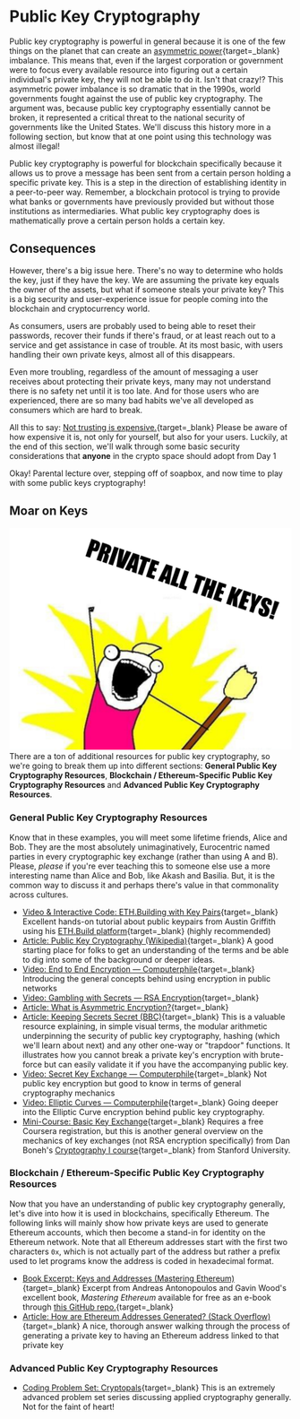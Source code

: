   Public Key Cryptography
=======================

   Public key cryptography is powerful in general because it is one of the few things on the planet that can create an [asymmetric power](https://searchsecurity.techtarget.com/definition/asymmetric-cryptography){target=_blank} imbalance. This means that, even if the largest corporation or government were to focus every available resource into figuring out a certain individual's private key, they will not be able to do it. Isn't that crazy!? This asymmetric power imbalance is so dramatic that in the 1990s, world governments fought against the use of public key cryptography. The argument was, because public key cryptography essentially cannot be broken, it represented a critical threat to the national security of governments like the United States. We'll discuss this history more in a following section, but know that at one point using this technology was almost illegal! 

  Public key cryptography is powerful for blockchain specifically because it allows us to prove a message has been sent from a certain person holding a specific private key. This is a step in the direction of establishing identity in a peer-to-peer way. Remember, a blockchain protocol is trying to provide what banks or governments have previously provided but without those institutions as intermediaries. What public key cryptography does is mathematically prove a certain person holds a certain key. 

 Consequences
------------

  However, there's a big issue here. There's no way to determine who holds the key, just if they have the key. We are assuming the private key equals the owner of the assets, but what if someone steals your private key? This is a big security and user-experience issue for people coming into the blockchain and cryptocurrency world. 

  As consumers, users are probably used to being able to reset their passwords, recover their funds if there's fraud, or at least reach out to a service and get assistance in case of trouble. At its most basic, with users handling their own private keys, almost all of this disappears. 

  Even more troubling, regardless of the amount of messaging a user receives about protecting their private keys, many may not understand there is no safety net until it is too late. And for those users who are experienced, there are so many bad habits we've all developed as consumers which are hard to break. 

  All this to say: [Not trusting is expensive.](https://twitter.com/danfinlay/status/1386474006937706496){target=_blank} Please be aware of how expensive it is, not only for yourself, but also for your users. Luckily, at the end of this section, we'll walk through some basic security considerations that **anyone** in the crypto space should adopt from Day 1 

 Okay! Parental lecture over, stepping off of soapbox, and now time to play with some public keys cryptography!

 Moar on Keys
------------

 ![private all the keys meme, x all the y meme template](../../../img/S01/private-all-the-keys.jpeg) There are a ton of additional resources for public key cryptography, so we're going to break them up into different sections: **General Public Key Cryptography Resources**, **Blockchain / Ethereum-Specific Public Key Cryptography Resources** and **Advanced Public Key Cryptography Resources**.

 ### General Public Key Cryptography Resources

 Know that in these examples, you will meet some lifetime friends, Alice and Bob. They are the most absolutely unimaginatively, Eurocentric named parties in every cryptographic key exchange (rather than using A and B). Please, *please* if you're ever teaching this to someone else use a more interesting name than Alice and Bob, like Akash and Basilia. But, it is the common way to discuss it and perhaps there's value in that commonality across cultures.

 * [Video & Interactive Code: ETH.Building with Key Pairs](https://youtu.be/9LtBDy67Tho){target=_blank} Excellent hands-on tutorial about public keypairs from Austin Griffith using his [ETH.Build platform](https://sandbox.eth.build/wofCrGxhc3Rfbm9kZV9pZMONAQ_EgcSDxIVsaW5rxItkw4zDrsKlxIfEiXPCnsKKwqLEjMOMw73CpHR5cGXCrElucHV0L0LEr3RvbsKjcG9zwpJ1xI4NwqRzaXplwpLDjMOIMsKlZsSCZ3PCgMKlb3LEiXIAwqRtxIhlAMKmxJXErnRzwpHCg8KkbmFtZcKgxKbEqGXDv8KkxJTElsOAwqdvxK_Fm8S6xZ_FocWjxaXEp8Spw7_CpcWra8Wdw4zDmsWzxaLFpMWmxKnCrm51bWJlcixib29sZWFuxbrElcW8w4DCqnByb8SpcnRpZXPCg8KldmFsdWXCqGPElGNrIMWjwqXGnnTGkMKmxLJ0xLTGk2PFr250AMShxIzEjgHGg2XCrURpc3DEgnkvV2F0Y2jEt8S5wpLDjQLCnsOMwrTEv8WBxYPHlBE8xYjFisWMxY7FkMaKBsWUxZbFmMWaxK_FncKExaDGgcW2xafFk8W7w4zDnsW6YcaJbMKgxa7FsMeqwpHHrMW0xoLFt8WXxpTElnPDgMe1x7fCoMaYxprGnMaexqDCgcawacayZcKlx4zHjmjCicSixI0BAseCwq_HhceHx4kvQWRkcsagc8eRxLrDjQUKw4zCqseZxYLHkwFWT8efYcWLxY3Fj8WRB8emxInHqMStx7zGgMW1x4LHscaVw4zDn8iKxpvGisiNc8KEwqtibG_GrMafU8eaMsKrx4hhY2Voxo_FkcKgyJDIksKnyKPIpcinxqPGpcanw5kqMHgzMmE5ZTkxOWNmODJkybY4ZDUwMjRlMcqCMGE1M2IwMzU1ybJlNGZixr7ImselyIHHhMeGyZnHisiVx4_IqceTAsKUxI7DoMiwx5sGSceexYnIt8ehyLrGigjIvcWXxZnJgMWcx73HrcmDyIHJhcSWw4zDo8iHZce4x7p0xbHKs8e_x6_EqQDIg8aWyrvHuMmJyIzGn3PIj8axxpDIlMeNx4_Kk8SOyLzIgcKuQ3LEqMS0L1Jlxrl2xorKnceUCMeUw7jKo8KCwqEww4pDITMzwqExLsi2yLjHosWRCcquyL_FscKSyYJlwqlbxaNzc8i3ZV3HgsKmxIRyxJVnxarJhsOpy73Cq1vFgGfFoXR1yKbMhsiBzIh0zIpuzIzHssOoyr7LgMu9wqdhyKTIpsyCzIfMicyLy4bEusOMw6bDjMOny4rJi8uMwoLCp8yBzINnZcK9dGhlIMaJYXIgx4YgxIRpxqx5IHfIkWggyZ1uZXnCqcyTzJXMl2XDmcKEyaw4NzVkMjBlYsqAZsuvNTlmyKTNnDLNp8uvMjM4NDk5NGEyzbM3NzEyODbNt2Mwzac2YjkwMTPEic27ZDFiZsqKMc2xzok0zoY3YTfNt2TKiMqQNsm4M82oxok4Nc6Nzb1jNzY5OMm_Y86AMmY3ZGE2zafJvc2izbTOpcm5MWE4zozLlAEDx4LCq8uZy5tvL8mVzJTLowHCrsqhy6jLqsusOmZmy7FWy7TKqsejcgTLucqwxbHClMu9wqxbxplpxqR0ZWvNksyZxafMm8ydzJ_JhsOgy73Cqs-fxpp2xIzGis-nxKnPqcyLzI3FrMu9y7_MuMyEz7Vlz7fMns-5a8OMw6HLvceZzJTHgsWpxbvFrcWvyr_Hqs-cyrRlzKXMp8inzKrMnMysxbvIhcykz73MutCXz6rMrcOAz7vNlceNzZfQn9CZxpXMrsOjw4zDqMu9zIhpzJRlZNCK0KHMs8ady4zChcy3yKfMhMy8zL7NgMaRzYPNhc2HzYnNi82NzY_Etc2SyIrPoceNZUvNksOZQsmszbo3zq5jOM2iybjNvmZhzobNocqJzqg5ya9izqdjzbbNsGXOp829N2LOi86uzbtmMTY2zKbOpjLNucm4NTTNusKoxplvz7LFkcK6aMa2cHM6Ly9hdc2HzJ7Mis-QzY0uxrltzZTQsM2WyKbDgMKo0onEtM-GbsODzr0Kx4LKl8igYcqay5LHkMS4yKoDIMeUwp7Ko8qex53PlMi5z5YLz5nHqcqyx77HrsmE0IPMr8uIx7nQjsuA0rfKtcew0KHSvNC2yYzLjsiRy5DKm8iXyJnEjtKzyIHInsqYyKHJpMyoyKjSp8eTAyrDjQM00q3EjkBQ0rDLtsaKDNK0yrHFncu9y4PFl9K6zLLRvcuLxqDJjsmQyZJryZTJlsmYxILJm8mdbMmfyaHGkMmj0JXMgsmnxqbNmMmrya3Jr8mxybPJtcm3ybnJu8m9yb_KgcqDMcqFyofKicqLyo3JscqQYsKI04wB06TKlsifypkvVNOIZcqdUFrTnQHDtMuFyqjLtcqrcseBxZXIvtOFy4zCh8KoZsS1dMmVxYIsyY_JkcmTZdS6ZcmXyZnTuMmexorJoMuPyJPUosiS1IHGp8Ko0Y7NilBhaXLCqtS3xrtGxaJpbHnCvCdSdWJpxq1NxLVvIE_NkScszYbGknMtc8aKaWbCpca5yZFywqcjyKTVu2TOvc-YyIHCqsSsxZvUoWV4dNSlxI7DqtSoLMWH1KzPlcWRyJzUscqv0rXTp9CS06nKt2vQjce7yrLTqNCnzJ7MrcKT0IXDjMOpw4zDq9Sz06_UvdOy07TFgtWD07fJnNWGcsKvZca7xoogz6PWhs2PxorIk9WJwqRU1oV01Y3Mu8y9zL_NgdGBc82Gxp7RhM2MzL3Rh82RecqTw4zDvMidz4Jwy5zVkCDVktWUz4jCg8OMw5vPjMurQ1PCmcKay7FC06HUrs6_1pLLuseqy7zQksKtz7DRi8-jIM-lec-_0IHPq8-60JLCqMy6zZFy0YzQitK6w5rMoseqwpPMkM-gz6LMv9e01p5nzK3FhMOgxJrPrsSuyZDNiNezzZLYi8ytwpHDjMOqzKTMpsmlzKnMmsyr1p_QmsWEw57Jh9any43RitiI1ZDRkM2bN82xZc6pZsmvzqHNqWLKiDA0zqvRrM23Nc27zaEwzrfVgmPNtM2dybjGidSU2LDNndi5Mc6zN2XNp9GWzr0Ox4LLmMua15XPhETLn9mW1ofTlseUworDjQTHpcWAyLHHly3Xp8-W0p_Xqs-a16zYhsyK2IjYlXnYi9K6w67Pu9azY9mb0LLZsseyw6zYg9ac0JLCqcSJ2bfLm9m5zJpvYmrLn9eA0JrYmcOt2KfCgM69xL7Ll9eUy5xFbtqC15XPiHLZoNmix5rFhMK02abWjtKxxZEF06XLu9iR1aHGq9mw2brJhtib0JLQusyCzITaq8q4w6vZvcWy0JLCptqG2ohjdMyH2rnaidCh2bXaltm40LPYoNCY2KLQqdiZw6zajs69D9Kg1J_IodOKy6MDwo7am9Sodcqnx6DaosaKxL7ZqtaUy4HSuMq20rrDrdK82rXbn9OBy4TTg8SCyIjYp9OH1YzTisytwp_ClsW-xKQA15EBw7_bstilw7wCx4AAANuyw5_Xkdu8yJvbvtuy2I_DvADEjgPFmNihZ9uyw6HEjgTcic6-Ate327LDo9yK3IMG3IXMr8uV3JMK3JzDp9ye043cnMOo3JnLlQHcltaj3JHckwfcjNuG3I7Ymtu2xL3cr8-q27LDq9ysxL3cqdyN27LDrNy6xI4O3LvcsNuyw63dgNyTD9ycw67XkdyTDty1zIvCpmfGmnXShMKQwqbGuW5m0LDCgMKny6FyxYDEtcOLP8OZwpndpN2kwpo){target=_blank} (highly recommended)
* [Article: Public Key Cryptography (Wikipedia)](https://en.wikipedia.org/wiki/Public-key_cryptography){target=_blank} A good starting place for folks to get an understanding of the terms and be able to dig into some of the background or deeper ideas.
* [Video: End to End Encryption — Computerphile](https://www.youtube.com/watch?v=jkV1KEJGKRA){target=_blank} Introducing the general concepts behind using encryption in public networks
* [Video: Gambling with Secrets — RSA Encryption](https://www.youtube.com/watch?v=vgTtHV04xRI){target=_blank}
* [Article: What is Asymmetric Encryption?](https://dzone.com/articles/what-is-asymmetric-encryption-understand-with-simp-1){target=_blank}
* [Article: Keeping Secrets Secret (BBC)](https://www.rigb.org/christmaslectures08/html/activities/keeping-secrets-secret.pdf#page=5){target=_blank} This is a valuable resource explaining, in simple visual terms, the modular arithmetic underpinning the security of public key cryptography, hashing (which we'll learn about next) and any other one-way or "trapdoor" functions. It illustrates how you cannot break a private key's encryption with brute-force but can easily validate it if you have the accompanying public key.
* [Video: Secret Key Exchange — Computerphile](https://www.youtube.com/watch?v=NmM9HA2MQGI){target=_blank} Not public key encryption but good to know in terms of general cryptography mechanics
* [Video: Elliptic Curves — Computerphile](https://www.youtube.com/watch?v=NF1pwjL9-DE){target=_blank} Going deeper into the Elliptic Curve encryption behind public key cryptography.
* [Mini-Course: Basic Key Exchange](https://www.coursera.org/learn/crypto/home/week/5){target=_blank} Requires a free Coursera registration, but this is another general overview on the mechanics of key exchanges (not RSA encryption specifically) from Dan Boneh's [Cryptography I course](https://www.coursera.org/learn/crypto){target=_blank} from Stanford University.

 ### Blockchain / Ethereum-Specific Public Key Cryptography Resources

 Now that you have an understanding of public key cryptography generally, let's dive into how it is used in blockchains, specifically Ethereum. The following links will mainly show how private keys are used to generate Ethereum accounts, which then become a stand-in for identity on the Ethereum network. Note that all Ethereum addresses start with the first two characters `0x`, which is not actually part of the address but rather a prefix used to let programs know the address is coded in hexadecimal format.

 * [Book Excerpt: Keys and Addresses (Mastering Ethereum)](https://github.com/ethereumbook/ethereumbook/blob/develop/04keys-addresses.asciidoc){target=_blank} Excerpt from Andreas Antonopoulos and Gavin Wood's excellent book, *Mastering Ethereum* available for free as an e-book through [this GitHub repo.](https://github.com/ethereumbook/ethereumbook){target=_blank}
* [Article: How are Ethereum Addresses Generated? (Stack Overflow)](https://ethereum.stackexchange.com/questions/3542/how-are-ethereum-addresses-generated){target=_blank} A nice, thorough answer walking through the process of generating a private key to having an Ethereum address linked to that private key

 ### Advanced Public Key Cryptography Resources

 * [Coding Problem Set: Cryptopals](https://cryptopals.com/){target=_blank} This is an extremely advanced problem set series discussing applied cryptography generally. Not for the faint of heart!

 